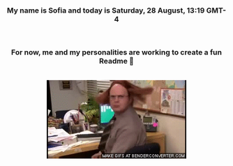 


<div align="center">
<h3 >My name is Sofia and today is Saturday, 28 August, 13:19 GMT-4</h3><br>
<h3 >For now, me and my personalities are working to create a fun Readme 👋
</h3><br>
<img src='img/dwight.gif' alt='working...'/>
</div>
